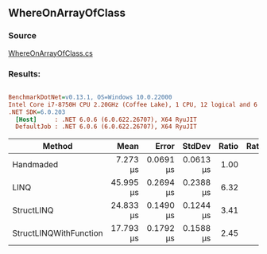 ﻿## WhereOnArrayOfClass

### Source
[WhereOnArrayOfClass.cs](../../src/StructLinq.Benchmark/WhereOnArrayOfClass.cs)

### Results:
``` ini

BenchmarkDotNet=v0.13.1, OS=Windows 10.0.22000
Intel Core i7-8750H CPU 2.20GHz (Coffee Lake), 1 CPU, 12 logical and 6 physical cores
.NET SDK=6.0.203
  [Host]     : .NET 6.0.6 (6.0.622.26707), X64 RyuJIT
  DefaultJob : .NET 6.0.6 (6.0.622.26707), X64 RyuJIT


```
|                 Method |      Mean |     Error |    StdDev | Ratio | RatioSD | Allocated |
|----------------------- |----------:|----------:|----------:|------:|--------:|----------:|
|              Handmaded |  7.273 μs | 0.0691 μs | 0.0613 μs |  1.00 |    0.00 |         - |
|                   LINQ | 45.995 μs | 0.2694 μs | 0.2388 μs |  6.32 |    0.07 |      48 B |
|             StructLINQ | 24.833 μs | 0.1490 μs | 0.1244 μs |  3.41 |    0.03 |         - |
| StructLINQWithFunction | 17.793 μs | 0.1792 μs | 0.1588 μs |  2.45 |    0.02 |         - |
